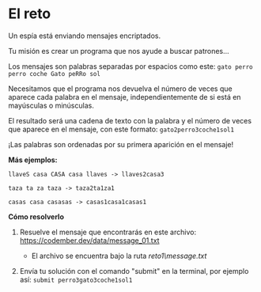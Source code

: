 # **El reto**
Un espía está enviando mensajes encriptados.

Tu misión es crear un programa que nos ayude a buscar patrones...

Los mensajes son palabras separadas por espacios como este:
```gato perro perro coche Gato peRRo sol```

Necesitamos que el programa nos devuelva el número de veces que aparece cada palabra en el mensaje, independientemente de si está en mayúsculas o minúsculas.

El resultado será una cadena de texto con la palabra y el número de veces que aparece en el mensaje, con este formato:
```gato2perro3coche1sol1```

¡Las palabras son ordenadas por su primera aparición en el mensaje!

**Más ejemplos:**
```
llaveS casa CASA casa llaves -> llaves2casa3

taza ta za taza -> taza2ta1za1

casas casa casasas -> casas1casa1casas1
```

**Cómo resolverlo**
1. Resuelve el mensaje que encontrarás en este archivo: https://codember.dev/data/message_01.txt
    - El archivo se encuentra bajo la ruta *reto1\message.txt*

2. Envía tu solución con el comando "submit" en la terminal, por ejemplo así:
```submit perro3gato3coche1sol1```